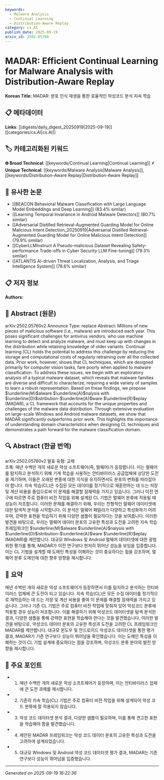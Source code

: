 ```yaml
---
keywords:
  - Malware Analysis
  - Continual Learning
  - Distribution-Aware Replay
category: cs.AI
publish_date: 2025-09-19
arxiv_id: 2502.05760
---
```


<!-- KEYWORD_LINKING_METADATA:
{
  "processed_timestamp": "2025-09-22 21:36:58.789185",
  "vocabulary_version": "1.0",
  "selected_keywords": [
    "Malware Analysis",
    "Continual Learning",
    "Distribution-Aware Replay"
  ],
  "rejected_keywords": [
    "Malware Classification"
  ],
  "similarity_scores": {
    "Malware Analysis": 0.82,
    "Continual Learning": 0.78,
    "Distribution-Aware Replay": 0.79
  },
  "extraction_method": "AI_prompt_based",
  "budget_applied": true
}
-->


# MADAR: Efficient Continual Learning for Malware Analysis with Distribution-Aware Replay

**Korean Title:** MADAR: 분포 인식 재생을 통한 효율적인 악성코드 분석 지속 학습

## 📋 메타데이터

**Links**: [[digests/daily_digest_20250919|2025-09-19]]   [[categories/cs.AI|cs.AI]]

## 🏷️ 카테고리화된 키워드
**🌐 Broad Technical**: [[keywords/Continual Learning|Continual Learning]]
**⚡ Unique Technical**: [[keywords/Malware Analysis|Malware Analysis]], [[keywords/Distribution-Aware Replay|Distribution-Aware Replay]]

## 🔗 유사한 논문
- [[BEACON Behavioral Malware Classification with Large Language Model Embeddings and Deep Learning]] (83.4% similar)
- [[Learning Temporal Invariance in Android Malware Detectors]] (80.7% similar)
- [[Adversarial Distilled Retrieval-Augmented Guarding Model for Online Malicious Intent Detection_20250919|Adversarial Distilled Retrieval-Augmented Guarding Model for Online Malicious Intent Detection]] (79.9% similar)
- [[CyberLLMInstruct A Pseudo-malicious Dataset Revealing Safety-performance Trade-offs in Cyber Security LLM Fine-tuning]] (79.3% similar)
- [[ATLANTIS AI-driven Threat Localization, Analysis, and Triage Intelligence System]] (78.6% similar)

## 📋 저자 정보

**Authors:** 

## 📄 Abstract (원문)

arXiv:2502.05760v2 Announce Type: replace 
Abstract: Millions of new pieces of malicious software (i.e., malware) are introduced each year. This poses significant challenges for antivirus vendors, who use machine learning to detect and analyze malware, and must keep up with changes in the distribution while retaining knowledge of older variants. Continual learning (CL) holds the potential to address this challenge by reducing the storage and computational costs of regularly retraining over all the collected data. Prior work, however, shows that CL techniques, which are designed primarily for computer vision tasks, fare poorly when applied to malware classification. To address these issues, we begin with an exploratory analysis of a typical malware dataset, which reveals that malware families are diverse and difficult to characterize, requiring a wide variety of samples to learn a robust representation. Based on these findings, we propose $\underline{M}$alware $\underline{A}$nalysis with $\underline{D}$istribution-$\underline{A}$ware $\underline{R}$eplay (MADAR), a CL framework that accounts for the unique properties and challenges of the malware data distribution. Through extensive evaluation on large-scale Windows and Android malware datasets, we show that MADAR significantly outperforms prior work. This highlights the importance of understanding domain characteristics when designing CL techniques and demonstrates a path forward for the malware classification domain.

## 🔍 Abstract (한글 번역)

arXiv:2502.05760v2 발표 유형: 교체  
초록: 매년 수백만 개의 새로운 악성 소프트웨어(즉, 멀웨어)가 등장합니다. 이는 멀웨어를 탐지하고 분석하기 위해 기계 학습을 사용하는 안티바이러스 공급업체에 상당한 도전을 제기하며, 이들은 오래된 변종에 대한 지식을 유지하면서도 분포의 변화를 따라잡아야 합니다. 지속 학습(CL)은 수집된 모든 데이터를 정기적으로 재훈련하는 데 드는 저장 및 계산 비용을 줄임으로써 이 문제를 해결할 잠재력을 가지고 있습니다. 그러나 이전 연구에 따르면 주로 컴퓨터 비전 작업을 위해 설계된 CL 기법은 멀웨어 분류에 적용될 때 성능이 저조합니다. 이러한 문제를 해결하기 위해, 우리는 전형적인 멀웨어 데이터셋에 대한 탐색적 분석을 시작합니다. 이 분석은 멀웨어 패밀리가 다양하고 특성화하기 어려우며, 강력한 표현을 학습하기 위해 다양한 샘플이 필요하다는 것을 보여줍니다. 이러한 발견을 바탕으로, 우리는 멀웨어 데이터 분포의 고유한 특성과 도전을 고려한 지속 학습 프레임워크인 $\underline{M}$alware $\underline{A}$nalysis with $\underline{D}$istribution-$\underline{A}$ware $\underline{R}$eplay (MADAR)를 제안합니다. 대규모 Windows 및 Android 멀웨어 데이터셋에 대한 광범위한 평가를 통해, MADAR가 이전 연구보다 현저히 뛰어난 성능을 보임을 입증합니다. 이는 CL 기법을 설계할 때 도메인 특성을 이해하는 것이 중요하다는 점을 강조하며, 멀웨어 분류 도메인에 대한 향후 방향을 제시합니다.

## 📝 요약

매년 수백만 개의 새로운 악성 소프트웨어가 등장하면서 이를 탐지하고 분석하는 안티바이러스 업체에 큰 도전이 되고 있습니다. 지속 학습(CL)은 모든 수집 데이터를 정기적으로 재학습하는 데 드는 저장 및 계산 비용을 줄여 이 문제를 해결할 잠재력을 가지고 있습니다. 그러나 기존 CL 기법은 주로 컴퓨터 비전 작업에 맞춰져 있어 악성코드 분류에 적용할 경우 성능이 저조합니다. 이를 해결하기 위해 악성코드 데이터셋을 탐색 분석한 결과, 다양한 샘플을 통해 강력한 표현을 학습해야 한다는 것을 발견했습니다. 이러한 발견을 바탕으로, 악성코드 데이터 분포의 고유한 특성과 도전을 고려한 CL 프레임워크인 MADAR를 제안합니다. 대규모 윈도우 및 안드로이드 악성코드 데이터셋을 통한 평가 결과, MADAR가 기존 연구보다 성능이 뛰어남을 확인했습니다. 이는 도메인 특성을 이해하는 것이 CL 기법 설계에 중요하다는 점을 강조하며, 악성코드 분류 분야의 발전 방향을 제시합니다.

## 🎯 주요 포인트

- 1. 매년 수백만 개의 새로운 악성 소프트웨어가 등장하며, 이는 안티바이러스 업체에 큰 도전 과제를 제시합니다.

- 2. 기존의 지속 학습(CL) 기법은 주로 컴퓨터 비전 작업을 위해 설계되어 악성 코드 분류에 잘 적용되지 않습니다.

- 3. 악성 코드 데이터셋 분석 결과, 다양한 샘플이 필요하며, 이를 통해 견고한 표현을 학습해야 함을 발견했습니다.

- 4. 제안된 MADAR 프레임워크는 악성 코드 데이터 분포의 고유한 특성과 도전을 고려하여 설계되었습니다.

- 5. 대규모 Windows 및 Android 악성 코드 데이터셋 평가 결과, MADAR는 기존 연구보다 성능이 뛰어남을 입증했습니다.

---

*Generated on 2025-09-19 16:22:36*